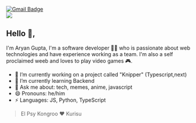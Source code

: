 

[![Gmail Badge](https://img.shields.io/badge/-aguyran@gmail.com-c14438?style=flat-square&logo=Gmail&logoColor=white&link=mailto:aguyran@gmail.com)](mailto:aguyran@gmail.com)
<br/>
<img src="https://c.tenor.com/rK3k9EgLkhEAAAAC/steins-gate.gif" />
## Hello 👋, 
I'm Aryan Gupta, I'm a software developer 👨‍💻 who is passionate about web technologies and have experience working as a team. I'm also a self proclaimed weeb and loves to play video games 🎮.

- 🔭 I’m currently working on a project called "Knipper" (Typescript,next)
- 🌱 I’m currently learning Backend
- 💬 Ask me about: tech, memes, anime, javascript
- 😄 Pronouns: he/him
- ⚡ Languages: JS, Python, TypeScript

> El Psy Kongroo ❤ Kurisu
